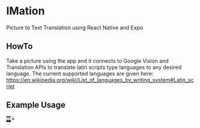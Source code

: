 # IMation
Picture to Text Translation using React Native and Expo

## HowTo
Take a picture using the app and it connects to Google Vision and Translation APIs to translate latin scripts type languages to any desired language. The current supported languages are given here: https://en.wikipedia.org/wiki/List_of_languages_by_writing_system#Latin_script

## Example Usage
<img src="picture.PNG" style="float: left; width: 12px; height: 15px">
<img src="translation.PNG" style="float: left; width: 12px; height: 15px">

